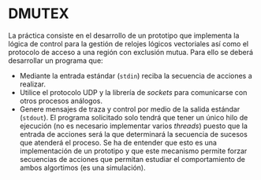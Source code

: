 # DMUTEX

La práctica consiste en el desarrollo de un prototipo que implementa la lógica de control para la gestión de relojes lógicos vectoriales así como el protocolo de acceso a una región con exclusión mutua. Para ello se deberá desarrollar un programa que:
- Mediante la entrada estándar (``stdin``) reciba la secuencia de acciones a realizar.
- Utilice el protocolo UDP y la librería de _sockets_ para comunicarse con otros procesos análogos.
- Genere mensajes de traza y control por medio de la salida estándar (``stdout``).
El programa solicitado solo tendrá que tener un único hilo de ejecución (no es necesario implementar varios _threads_) puesto que la entrada de acciones será la que determinará la secuencia de sucesos que atenderá el proceso. Se ha de entender que esto es una implementación de un prototipo y que este mecanismo permite forzar secuencias de acciones que permitan estudiar el comportamiento de ambos algortimos (es una simulación).
